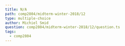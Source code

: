 ```yaml
---
title: N/A
path: comp2804/midterm-winter-2018/12
type: multiple-choice
author: Michiel Smid
question: comp2804/midterm-winter-2018/12/question.ts
tags:
  - comp2804
---
```


